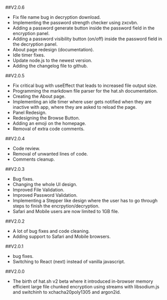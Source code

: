 ##V2.0.6

- Fix file name bug in decryption download.
- Implementing the password strength checker using zxcvbn.
- Adding a password generate button inside the password field in the encryption panel.
- Adding a password visibility button (on/off) inside the password field in the decryption panel.
- About page redesign (documentation).
- Idle timer fixes.
- Update node.js to the newest version.
- Adding the changelog file to github.

##V2.0.5

- Fix critical bug with useEffect that leads to increased file output size.
- Programming the markdown file parser for the hat.sh documentation.
- Creating the About page.
- Implementing an idle timer where user gets notified when they are inactive with app, where they are asked to reload the page.
- Panel Redesign.
- Redesigning the Browse Button.
- Adding an emoji on the homepage.
- Removal of extra code comments.

##V2.0.4
- Code review.
- Removal of unwanted lines of code.
- Comments cleanup.

##V2.0.3

- Bug fixes.
- Changing the whole UI design.
- Improved File Validation.
- Improved Password Validation.
- Implementing a Stepper like design where the user has to go through steps to finish the encrpytion/decryption.
- Safari and Mobile users are now limited to 1GB file.

##V2.0.2
- A lot of bug fixes and code cleaning.
- Adding support to Safari and Mobile browsers.

##V2.0.1
- bug fixes.
- Switching to React (next) instead of vanilla javascript.

##V2.0.0

- The birth of hat.sh v2 beta where it introduced in-browser memory efficient large file chunked encryption using streams with libsodium.js and switchinh to xchacha20poly1305 and argon2id.